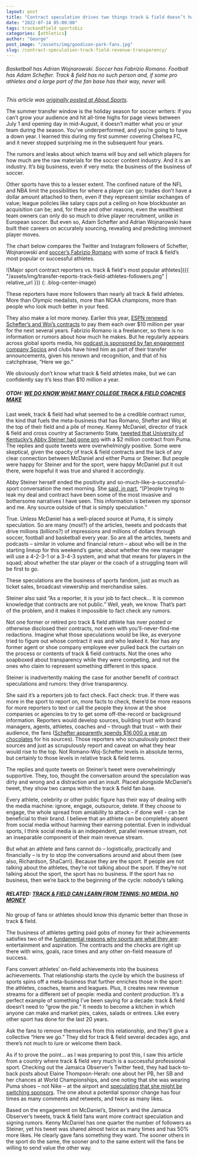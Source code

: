 ```yaml
---
layout: post
title: "Contract speculation drives two things track & field doesn’t have: Revenue and transparency"
date: "2022-07-14 05:00:00"
tags: trackandfield sportsbiz
categories: [athletics]
author: "George"
post_image: "/assets/img/goodison-park-fans.jpg"
slug: /contract-speculation-track-field-revenue-transparency/
---
```


<h6>Basketball has Adrian Wojnarowski. Soccer has Fabrizio Romano. Football has Adam Schefter. Track & field has no such person and, if some pro athletes and a large part of the fan base has their way, never will.</h6>

<em>This article was [originally posted at About Sports](https://aboutsports.substack.com/p/contract-speculation-lucrative-business-sports).</em>

The summer transfer window is the holiday season for soccer writers: if you can’t grow your audience and hit all-time highs for page views between July 1 and opening day in mid-August, it doesn’t matter what you or your team during the season. You’ve underperformed, and you’re going to have a down year. I learned this during my first summer covering Chelsea FC, and it never stopped surprising me in the subsequent four years.

The rumors and leaks about which teams will buy and sell which players for how much are the raw materials for the soccer content industry. And it is an industry. It’s big business, even if very meta: the business of the business of soccer.

Other sports have this to a lesser extent. The confined nature of the NFL and NBA limit the possibilities for where a player can go; trades don’t have a dollar amount attached to them, even if they represent similar exchanges of value; league policies like salary caps put a ceiling on how blockbuster an acquisition can be; and, for these and other reasons, even the wealthiest team owners can only do so much to drive player recruitment, unlike in European soccer. But even so, Adam Schefter and Adrian Wojnarowski have built their careers on accurately sourcing, revealing and predicting imminent player moves.

The chart below compares the Twitter and Instagram followers of Schefter, Wojnarowski and [soccer’s Fabrizio Romano](https://twitter.com/FabrizioRomano) with some of track & field’s most popular or successful athletes.

![Major sport contract reporters vs. track & field's most popular athletes]({{ "/assets/img/transfer-reports-track-field-athletes-followers.png" | relative_url }})
{: .blog-center-image}

These reporters have more followers than nearly all track & field athletes. More than Olympic medalists, more than NCAA champions, more than people who look much better in your feed.

They also make a lot more money. Earlier this year, [ESPN renewed Schefter’s and Woj’s contracts](https://www.outkick.com/adam-schefter-adrian-wojnarowski-salary/) to pay them each over $10 million per year for the next several years. Fabrizio Romano is a freelancer, so there is no information or rumors about how much he makes. But he regularly appears across global sports media, his [podcast is sponsored by fan engagement company Socios](https://podcasts.apple.com/us/podcast/the-here-we-go-podcast/id1554785643) and clubs have hired him as part of their transfer announcements, given his renown and recognition, and that of his catchphrase, “Here we go.”

We obviously don’t know what track & field athletes make, but we can confidently say it’s less than $10 million a year.

##### OTOH: [WE DO KNOW WHAT MANY COLLEGE TRACK & FIELD COACHES MAKE](https://nalathletics.com/blog/2020/11/18/how-much-do-college-track-and-field-coaches-make)

Last week, track & field had what seemed to be a credible contract rumor, the kind that fuels the meta-business that has Romano, Shefter and Woj at the top of their field and a pile of money. Kenny McDaniel, director of track & field and cross country at Sacramento State, [tweeted that University of Kentucky’s Abby Steiner had gone pro](https://twitter.com/SacKenny/status/1543999377613529089) with a $2 million contract from Puma. The replies and quote tweets were overwhelmingly positive. Some were skeptical, given the opacity of track & field contracts and the lack of any clear connection between McDaniel and either Puma or Steiner. But people were happy for Steiner and for the sport, were happy McDaniel put it out there, were hopeful it was true and shared it accordingly.

Abby Steiner herself ended the positivity and so-much-like-a-successful-sport conversation the next morning. She [said, in part](https://twitter.com/abbysteiner1/status/1544334260437483520), “[P]eople trying to leak my deal and contract have been some of the most invasive and bothersome narratives I have seen. This information is between my sponsor and me. Any source outside of that is simply speculation.”

True. Unless McDaniel has a well-placed source at Puma, it is simply speculation. So are many (most?) of the articles, tweets and podcasts that drive millions (billions?) of impressions and millions of dollars through soccer, football and basketball every year. So are all the articles, tweets and podcasts – similar in volume and financial return – about who will be in the starting lineup for this weekend’s game; about whether the new manager will use a 4-2-3-1 or a 3-4-3 system, and what that means for players in the squad; about whether the star player or the coach of a struggling team will be first to go.

These speculations are the business of sports fandom, just as much as ticket sales, broadcast viewership and merchandise sales.

Steiner also said “As a reporter, it is your job to fact check… It is common knowledge that contracts are not public.” Well, yeah, we know. That’s part of the problem, and it makes it impossible to fact check any rumors.

Not one former or retired pro track & field athlete has nver posted or otherwise disclosed their contracts, not even with you’ll-never-find-me redactions. Imagine what those speculations would be like, as everyone tried to figure out whose contract it was and who leaked it. Nor has any former agent or shoe company employee ever pulled back the curtain on the process or contents of track & field contracts. Not the ones who soapboxed about transparency while they were competing, and not the ones who claim to represent something different in this space.

Steiner is inadvertently making the case for another benefit of contract speculations and rumors: they drive transparency.

She said it’s a reporters job to fact check. Fact check: true. If there was more in the sport to report on, more facts to check, there’d be more reasons for more reporters to text or call the people they know at the shoe companies or agencies to try to get some off-the-record or background information. Reporters would develop sources, building trust with brand managers, agents, athletes, coaches and – through that trust – with their audience, the fans ([Schefter apparently spends $16,000 a year on chocolates](https://www.washingtonpost.com/sports/2022/07/12/adam-schefter-espn-nfl-/) for his sources). Those reporters who scrupulously protect their sources and just as scrupulously report and caveat on what they hear would rise to the top. Not Romano-Woj-Schefter levels in absolute terms, but certainly to those levels in relative track & field terms.

The replies and quote tweets on Steiner’s tweet were overwhelmingly supportive. They, too, thought the conversation around the speculation was dirty and wrong and a distraction and an insult. Placed alongside McDaniel’s tweet, they show two camps within the track & field fan base.

Every athlete, celebrity or other public figure has their way of dealing with the media machine: ignore, engage, outsource, delete. If they choose to engage, the whole spread from amiability to attack – if done well - can be beneficial to their brand. I believe that an athlete can be completely absent from social media without harming their earning potential. Even in individual sports, I think social media is an independent, parallel revenue stream, not an inseparable component of their main revenue stream.

But what an athlete and fans cannot do – logistically, practically and financially – is try to stop the conversations around and about them (see also, Richardson, ShaCarri). Because they are the sport. If people are not talking about the athletes, they’re not talking about the sport. If they’re not talking about the sport, the sport has no business. If the sport has no business, then we’re back to the beginning of the cycle: nobody’s talking.

##### RELATED: [TRACK & FIELD CAN LEARN FROM TENNIS: NO MEDIA, NO MONEY](https://nalathletics.com/blog/2021/06/04/track-and-field-tennis-no-media-no-money)

No group of fans or athletes should know this dynamic better than those in track & field.

The business of athletes getting paid gobs of money for their achievements satisfies two of the [fundamental reasons why sports are what they are](https://www.amazon.com/EGOals-Exercising-your-high-performance-environments/dp/B09HJ5VV51): entertainment and aspiration. The contracts and the checks are right up there with wins, goals, race times and any other on-field measure of success.

Fans convert athletes’ on-field achievements into the business achievements. That relationship starts the cycle by which the business of sports spins off a meta-business that further enriches those in the sport: the athletes, coaches, teams and leagues. Plus, it creates new revenue streams for a different set of people: media and content production. It’s a perfect example of something I’ve been saying for a decade: track & field doesn’t need to “grow the pie.” It needs to become a kitchen in which anyone can make and market pies, cakes, salads or entrees. Like every other sport has done for the last 20 years.

Ask the fans to remove themselves from this relationship, and they’ll give a collective “Here we go.” They did for track & field several decades ago, and there’s not much to lure or welcome them back.

As if to prove the point… as I was preparing to post this, I saw this article from a country where track & field very much is a successful professional sport. Checking out the Jamaica Observer’s Twitter feed, they had back-to-back posts about Elaine Thompson-Herah: one about her PB, her SB and her chances at World Championships, and one noting that she was wearing Puma shoes – not Nike – at the airport and [speculating that she might be switching sponsors](https://www.jamaicaobserver.com/latest-news/thompson-herah-sparks-nike-doubt-ahead-of-world-champs/). The one about a potential sponsor change has four times as many comments and retweets, and twice as many likes.

Based on the engagement on McDaniel’s, Steiner’s and the Jamaica Observer’s tweets, track & field fans want more contract speculation and signing rumors. Kenny McDaniel has one quarter the number of followers as Steiner, yet his tweet was shared almost twice as many times and has 50% more likes. He clearly gave fans something they want. The sooner others in the sport do the same, the sooner and to the same extent will the fans be willing to send value the other way.
